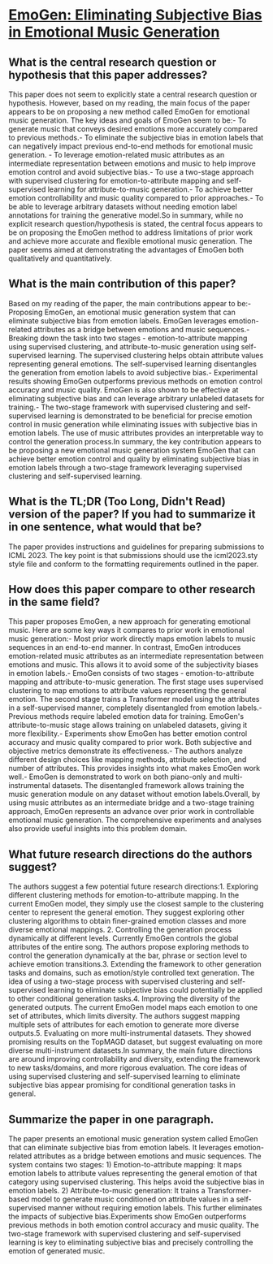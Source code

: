 # [EmoGen: Eliminating Subjective Bias in Emotional Music Generation](https://arxiv.org/abs/2307.01229)

## What is the central research question or hypothesis that this paper addresses?

This paper does not seem to explicitly state a central research question or hypothesis. However, based on my reading, the main focus of the paper appears to be on proposing a new method called EmoGen for emotional music generation. The key ideas and goals of EmoGen seem to be:- To generate music that conveys desired emotions more accurately compared to previous methods.- To eliminate the subjective bias in emotion labels that can negatively impact previous end-to-end methods for emotional music generation. - To leverage emotion-related music attributes as an intermediate representation between emotions and music to help improve emotion control and avoid subjective bias.- To use a two-stage approach with supervised clustering for emotion-to-attribute mapping and self-supervised learning for attribute-to-music generation.- To achieve better emotion controllability and music quality compared to prior approaches.- To be able to leverage arbitrary datasets without needing emotion label annotations for training the generative model.So in summary, while no explicit research question/hypothesis is stated, the central focus appears to be on proposing the EmoGen method to address limitations of prior work and achieve more accurate and flexible emotional music generation. The paper seems aimed at demonstrating the advantages of EmoGen both qualitatively and quantitatively.


## What is the main contribution of this paper?

Based on my reading of the paper, the main contributions appear to be:- Proposing EmoGen, an emotional music generation system that can eliminate subjective bias from emotion labels. EmoGen leverages emotion-related attributes as a bridge between emotions and music sequences.- Breaking down the task into two stages - emotion-to-attribute mapping using supervised clustering, and attribute-to-music generation using self-supervised learning. The supervised clustering helps obtain attribute values representing general emotions. The self-supervised learning disentangles the generation from emotion labels to avoid subjective bias.- Experimental results showing EmoGen outperforms previous methods on emotion control accuracy and music quality. EmoGen is also shown to be effective at eliminating subjective bias and can leverage arbitrary unlabeled datasets for training.- The two-stage framework with supervised clustering and self-supervised learning is demonstrated to be beneficial for precise emotion control in music generation while eliminating issues with subjective bias in emotion labels. The use of music attributes provides an interpretable way to control the generation process.In summary, the key contribution appears to be proposing a new emotional music generation system EmoGen that can achieve better emotion control and quality by eliminating subjective bias in emotion labels through a two-stage framework leveraging supervised clustering and self-supervised learning.


## What is the TL;DR (Too Long, Didn't Read) version of the paper? If you had to summarize it in one sentence, what would that be?

The paper provides instructions and guidelines for preparing submissions to ICML 2023. The key point is that submissions should use the icml2023.sty style file and conform to the formatting requirements outlined in the paper.


## How does this paper compare to other research in the same field?

This paper proposes EmoGen, a new approach for generating emotional music. Here are some key ways it compares to prior work in emotional music generation:- Most prior work directly maps emotion labels to music sequences in an end-to-end manner. In contrast, EmoGen introduces emotion-related music attributes as an intermediate representation between emotions and music. This allows it to avoid some of the subjectivity biases in emotion labels.- EmoGen consists of two stages - emotion-to-attribute mapping and attribute-to-music generation. The first stage uses supervised clustering to map emotions to attribute values representing the general emotion. The second stage trains a Transformer model using the attributes in a self-supervised manner, completely disentangled from emotion labels.- Previous methods require labeled emotion data for training. EmoGen's attribute-to-music stage allows training on unlabeled datasets, giving it more flexibility.- Experiments show EmoGen has better emotion control accuracy and music quality compared to prior work. Both subjective and objective metrics demonstrate its effectiveness.- The authors analyze different design choices like mapping methods, attribute selection, and number of attributes. This provides insights into what makes EmoGen work well.- EmoGen is demonstrated to work on both piano-only and multi-instrumental datasets. The disentangled framework allows training the music generation module on any dataset without emotion labels.Overall, by using music attributes as an intermediate bridge and a two-stage training approach, EmoGen represents an advance over prior work in controllable emotional music generation. The comprehensive experiments and analyses also provide useful insights into this problem domain.


## What future research directions do the authors suggest?

The authors suggest a few potential future research directions:1. Exploring different clustering methods for emotion-to-attribute mapping. In the current EmoGen model, they simply use the closest sample to the clustering center to represent the general emotion. They suggest exploring other clustering algorithms to obtain finer-grained emotion classes and more diverse emotional mappings. 2. Controlling the generation process dynamically at different levels. Currently EmoGen controls the global attributes of the entire song. The authors propose exploring methods to control the generation dynamically at the bar, phrase or section level to achieve emotion transitions.3. Extending the framework to other generation tasks and domains, such as emotion/style controlled text generation. The idea of using a two-stage process with supervised clustering and self-supervised learning to eliminate subjective bias could potentially be applied to other conditional generation tasks.4. Improving the diversity of the generated outputs. The current EmoGen model maps each emotion to one set of attributes, which limits diversity. The authors suggest mapping multiple sets of attributes for each emotion to generate more diverse outputs.5. Evaluating on more multi-instrumental datasets. They showed promising results on the TopMAGD dataset, but suggest evaluating on more diverse multi-instrument datasets.In summary, the main future directions are around improving controllability and diversity, extending the framework to new tasks/domains, and more rigorous evaluation. The core ideas of using supervised clustering and self-supervised learning to eliminate subjective bias appear promising for conditional generation tasks in general.


## Summarize the paper in one paragraph.

The paper presents an emotional music generation system called EmoGen that can eliminate subjective bias from emotion labels. It leverages emotion-related attributes as a bridge between emotions and music sequences. The system contains two stages: 1) Emotion-to-attribute mapping: It maps emotion labels to attribute values representing the general emotion of that category using supervised clustering. This helps avoid the subjective bias in emotion labels. 2) Attribute-to-music generation: It trains a Transformer-based model to generate music conditioned on attribute values in a self-supervised manner without requiring emotion labels. This further eliminates the impacts of subjective bias.Experiments show EmoGen outperforms previous methods in both emotion control accuracy and music quality. The two-stage framework with supervised clustering and self-supervised learning is key to eliminating subjective bias and precisely controlling the emotion of generated music.
